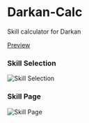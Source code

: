 # Darkan-Calc
Skill calculator for Darkan

[Preview](https://imgur.com/a/eiduKxp)
### Skill Selection
![Skill Selection](https://i.imgur.com/sT2bHAv.png)
### Skill Page
![Skill Page](https://i.imgur.com/5k2GcGf.png)

